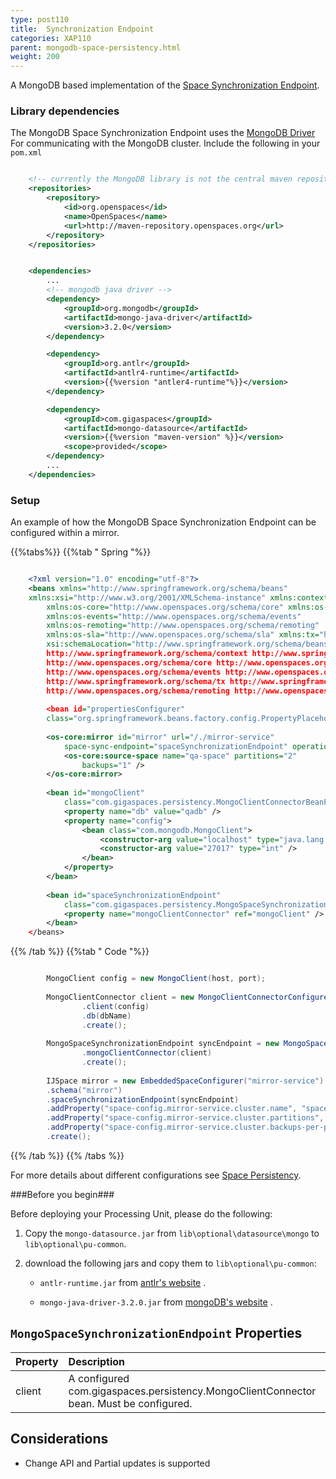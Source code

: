 ```yaml
---
type: post110
title:  Synchronization Endpoint
categories: XAP110
parent: mongodb-space-persistency.html
weight: 200
---
```


A MongoDB based implementation of the [Space Synchronization Endpoint](./space-synchronization-endpoint-api.html). 

### Library dependencies 
The MongoDB Space Synchronization Endpoint uses the [MongoDB Driver](http://docs.mongodb.org/ecosystem/drivers/java/) For communicating with the MongoDB cluster. 
Include the following in your `pom.xml` 


```xml

	<!-- currently the MongoDB library is not the central maven repository --> 
	<repositories>
		<repository>
			<id>org.openspaces</id>
			<name>OpenSpaces</name>
			<url>http://maven-repository.openspaces.org</url>
		</repository>
	</repositories>


	<dependencies>
		...
		<!-- mongodb java driver -->
		<dependency>
			<groupId>org.mongodb</groupId>
			<artifactId>mongo-java-driver</artifactId>
			<version>3.2.0</version>
		</dependency>

		<dependency> 
			<groupId>org.antlr</groupId> 
			<artifactId>antlr4-runtime</artifactId> 
			<version>{{%version "antler4-runtime"%}}</version>
		</dependency> 

		<dependency>
    		<groupId>com.gigaspaces</groupId>
	    	<artifactId>mongo-datasource</artifactId>
    		<version>{{%version "maven-version" %}}</version>
    		<scope>provided</scope>
		</dependency>
		...
	</dependencies>

```

### Setup 

An example of how the MongoDB Space Synchronization Endpoint can be configured within a mirror. 

{{%tabs%}}
{{%tab "  Spring "%}}


```xml

	<?xml version="1.0" encoding="utf-8"?> 
	<beans xmlns="http://www.springframework.org/schema/beans" 
	xmlns:xsi="http://www.w3.org/2001/XMLSchema-instance" xmlns:context="http://www.springframework.org/schema/context" 
		xmlns:os-core="http://www.openspaces.org/schema/core" xmlns:os-jms="http://www.openspaces.org/schema/jms" 
		xmlns:os-events="http://www.openspaces.org/schema/events" 
		xmlns:os-remoting="http://www.openspaces.org/schema/remoting" 
		xmlns:os-sla="http://www.openspaces.org/schema/sla" xmlns:tx="http://www.springframework.org/schema/tx"
		xsi:schemaLocation="http://www.springframework.org/schema/beans http://www.springframework.org/schema/beans/spring-beans-{{%version "spring"%}}.xsd
		http://www.springframework.org/schema/context http://www.springframework.org/schema/context/spring-context-{{%version "spring"%}}.xsd
		http://www.openspaces.org/schema/core http://www.openspaces.org/schema/{{%currentversion%}}/core/openspaces-core.xsd
		http://www.openspaces.org/schema/events http://www.openspaces.org/schema/{{%currentversion%}}/events/openspaces-events.xsd
		http://www.springframework.org/schema/tx http://www.springframework.org/schema/tx/spring-tx-{{%version "spring"%}}.xsd
		http://www.openspaces.org/schema/remoting http://www.openspaces.org/schema/{{%currentversion%}}/remoting/openspaces-remoting.xsd">
		
		<bean id="propertiesConfigurer" 
		class="org.springframework.beans.factory.config.PropertyPlaceholderConfigurer" /> 
		
		<os-core:mirror id="mirror" url="/./mirror-service"
			space-sync-endpoint="spaceSynchronizationEndpoint" operation-grouping="group-by-replication-bulk">
			<os-core:source-space name="qa-space" partitions="2"
				backups="1" />
		</os-core:mirror>
		
		<bean id="mongoClient"
			class="com.gigaspaces.persistency.MongoClientConnectorBeanFactory">
			<property name="db" value="qadb" />
			<property name="config">
				<bean class="com.mongodb.MongoClient">
					<constructor-arg value="localhost" type="java.lang.String" />
					<constructor-arg value="27017" type="int" />
				</bean>
			</property>
		</bean>
		
		<bean id="spaceSynchronizationEndpoint"
			class="com.gigaspaces.persistency.MongoSpaceSynchronizationEndpointBeanFactory">
			<property name="mongoClientConnector" ref="mongoClient" />
		</bean> 
	</beans> 

```

{{% /tab %}}
{{%tab "  Code "%}}


```java

		MongoClient config = new MongoClient(host, port);
		
		MongoClientConnector client = new MongoClientConnectorConfigurer()
				.client(config)
				.db(dbName)
				.create();	
		
		MongoSpaceSynchronizationEndpoint syncEndpoint = new MongoSpaceSynchronizationEndpointConfigurer() 
				.mongoClientConnector(client) 
				.create(); 
		
		IJSpace mirror = new EmbeddedSpaceConfigurer("mirror-service")
		.schema("mirror") 
		.spaceSynchronizationEndpoint(syncEndpoint) 
		.addProperty("space-config.mirror-service.cluster.name", "space") 
		.addProperty("space-config.mirror-service.cluster.partitions", String.valueOf(numOfPartitiones)) 
		.addProperty("space-config.mirror-service.cluster.backups-per-partition", String.valueOf(numOfBackups)) 
		.create();

```

{{% /tab %}}
{{% /tabs %}}

For more details about different configurations see [Space Persistency](./space-persistency.html).

###Before you begin###

Before deploying your Processing Unit, please do the following:

1. Copy the `mongo-datasource.jar` from `lib\optional\datasource\mongo` to `lib\optional\pu-common`.
2. download the following jars and copy them to `lib\optional\pu-common`:

	- `antlr-runtime.jar` from [antlr's website](http://www.antlr.org/download.html) .

	- `mongo-java-driver-3.2.0.jar` from [mongoDB's website](http://docs.mongodb.org/ecosystem/drivers/java/) .

## `MongoSpaceSynchronizationEndpoint` Properties


|Property|Description|
|:-------|:----------|
|client|A configured com.gigaspaces.persistency.MongoClientConnector bean. Must be configured.| 

## Considerations 
- Change API and Partial updates is supported

